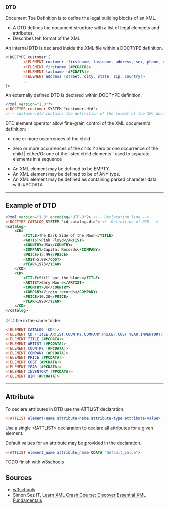 ### DTD
Document Tpe Definition is to define the legal building blocks of an XML.
- A DTD defines the document structure with a list of legal elements and attributes.
- Describes teh format of the XML

An internal DTD is declared inside the XML file within a DOCTYPE definition.
```dtd
<!DOCTYPE customer [
        <!ELEMENT customer (firstname, lastname, address, sex, phone, email)>
        <!ELEMENT firstanme (#PCDATA)>
        <!ELEMENT lastname (#PCDATA)>
        <!ELEMENT address (street, city, state, zip, country)>
        ...
]>
```
An externally defined DTD is declared within DOCTYPE definition.
```xml
<?xml version="1.0"?>
<!DOCTYPE customer SYSTEM "customer.dtd">
<!-- customer.dtd contains the definition of the format of the XML document -->
```
DTD element operator allow fine-grain control of the XML document's definition:
+ one or more occurrences of the child
* zero or more occurrences of the child
? zero or one occurrence of the child
| either/Or one of the listed child elements
‘ used to separate elements in a sequence

- An XML element may be defined to be EMPTY.
- An XML element may be defined to be of ANY type.
- An XML element may be defined as containing parsed character data with #PCDATA
___
## Example of DTD
```xml
<?xml version="1.0" encoding="UTF-8"?> <!-- Declaration line -->
<!DOCTYPE CATALOG SYSTEM "cd_catalog.dtd"> <!--Definition of DTD -->
<catalog>
    <CD>
        <TITLE>The Dark Side of the Moon</TITLE>
        <ARTIST>Pink Floyd</ARTIST>
        <COUNTRY>USA</COUNTRY>
        <COMPANY>Capital Records</COMPANY>
        <PRICE>12.99</PRICE>
        <COST>5.99</COST>
        <YEAR>1973</YEAR>
    </CD>
    <CD>
        <TITLE>Still got the blues</TITLE>
        <ARTIST>Gary Moore</ARTIST>
        <COUNTRY>UK</COUNTRY>
        <COMPANY>Virgin records</COMPANY>
        <PRICE>10.20</PRICE>
        <YEAR>1990</YEAR>
    </CD>
</catalog>
```
DTD file in the same folder
```dtd
<!ELEMENT CATALOG (CD*)>
<!ELEMENT CD (TITLE,ARTIST,COUNTRY,COMPANY,PRICE?,COST,YEAR,INVENTORY?,BIN?)>
<!ELEMENT TITLE (#PCDATA)>
<!ELEMENT ARTIST (#PCDATA)>
<!ELEMENT COUNTRY (#PCDATA)>
<!ELEMENT COMPANY (#PCDATA)>
<!ELEMENT PRICE (#PCDATA)>  
<!ELEMENT COST (#PCDATA)>
<!ELEMENT YEAR (#PCDATA)>
<!ELEMENT INVENTORY (#PCDATA)>
<!ELEMENT BIN (#PCDATA)>
```
___
## Attribute
To declare attributes in DTD use the ATTLIST declaration.  
```dtd
<!ATTLIST element-name attribute-name attribute-type attribute-value>
```
Use a single <!ATTLIST> declaration to declare all attributes for a given element.

Default values for an attribute may be provided in the declaration.  
```dtd
<!ATTLIST element_name attribute_name CDATA "default_value">
```

TODO finish with w3schools

## Sources
- [w3schools](https://www.w3schools.com/XML/default.asp)
- Simon Sez IT, [Learn XML Crash Course: Discover Essential XML Fundamentals](https://www.udemy.com/course/learn-xml-crash-course/)



